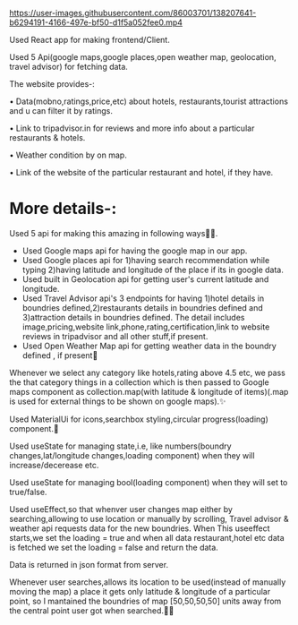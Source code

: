 https://user-images.githubusercontent.com/86003701/138207641-b6294191-4166-497e-bf50-d1f5a052fee0.mp4

Used React app for making frontend/Client.

Used 5 Api(google maps,google places,open weather map, geolocation, travel advisor) for fetching data.

The website provides-:

• Data(mobno,ratings,price,etc) about hotels, restaurants,tourist attractions and u can filter it by ratings.

• Link to tripadvisor.in for reviews and more info about a particular restaurants & hotels.

• Weather condition by on map.

• Link of the website of the particular restaurant and hotel, if they have.


# More details-:
Used 5 api for making this amazing in following ways💛💛.
* Used Google maps api for having the google map in our app.
* Used Google places api for 1)having search recommendation while typing  2)having latitude and longitude of the place if its in google data.
* Used built in Geolocation api for getting user's current latitude and longitude.
* Used Travel Advisor api's 3 endpoints for having 1)hotel details in boundries defined,2)restaurants details in boundries defined and 3)attraction details in boundries defined. The detail includes image,pricing,website link,phone,rating,certification,link to website reviews in tripadvisor and all other stuff,if present.
* Used Open Weather Map api for getting weather data in the boundry defined , if present🎊


Whenever we select any category like hotels,rating above 4.5 etc, we pass the that category things in a collection which is then passed to Google maps component as collection.map(with latitude & longitude of items)(.map is used for external things to be shown on google maps).✨

Used MaterialUi for icons,searchbox styling,circular progress(loading) component.💛


Used useState for managing state,i.e, like numbers(boundry changes,lat/longitude changes,loading component) when they will increase/decerease etc.

Used useState for managing bool(loading component) when they will set to true/false.

Used useEffect,so that whenver user changes map either by searching,allowing to use location or manually by scrolling, Travel advisor & weather api requests data for the new boundries. When This useeffect starts,we set the loading = true and when all data restaurant,hotel etc data is fetched we set the loading = false and return the data.

Data is returned in json format from server.

Whenever user searches,allows its location to be used(instead of manually moving the map) a place it gets only latitude & longitude of a particular point, so I mantained the boundries of map [50,50,50,50] units away from the central point user got when searched.💙💙
